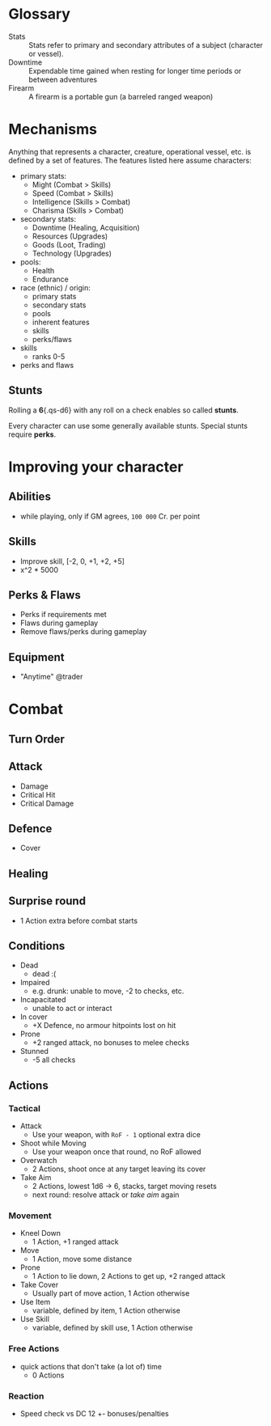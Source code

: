 # Glossary

<dl>
<dt>Stats</dt>
<dd>Stats refer to primary and secondary attributes of a subject (character or vessel).</dd>

<dt>Downtime</dt>
<dd>Expendable time gained when resting for longer time periods or between adventures</dd>

<dt>Firearm</dt>
<dd>A firearm is a portable gun (a barreled ranged weapon)</dd>
</dl>

# Mechanisms

Anything that represents a character, creature, operational vessel, etc. is
defined by a set of features. The features listed here assume characters:

* primary stats:
    * Might (Combat > Skills)
    * Speed (Combat > Skills)
    * Intelligence (Skills > Combat)
    * Charisma (Skills > Combat)
* secondary stats:
    * Downtime (Healing, Acquisition)
    * Resources (Upgrades)
    * Goods (Loot, Trading)
    * Technology (Upgrades)
* pools:
    * Health
    * Endurance
* race (ethnic) / origin:
    * primary stats
    * secondary stats
    * pools
    * inherent features
    * skills
    * perks/flaws
* skills
    * ranks 0-5
* perks and flaws

## Stunts

Rolling a **6**{.qs-d6} with any roll on a check enables so called **stunts**.

Every character can use some generally available stunts. Special stunts require
**perks**.

# Improving your character
## Abilities
  - while playing, only if GM agrees, `100 000` Cr. per point
## Skills
  - Improve skill, [-2, 0, +1, +2, +5]
  - x^2 * 5000
## Perks & Flaws
  - Perks if requirements met
  - Flaws during gameplay
  - Remove flaws/perks during gameplay
## Equipment
  - "Anytime" @trader

# Combat
## Turn Order
## Attack
  - Damage
  - Critical Hit
  - Critical Damage
## Defence
  - Cover
## Healing
## Surprise round
  - 1 Action extra before combat starts

## Conditions
- Dead
    - dead :(
- Impaired
    - e.g. drunk: unable to move, -2 to checks, etc.
- Incapacitated
    - unable to act or interact
- In cover
    - +X Defence, no armour hitpoints lost on hit
- Prone
    - +2 ranged attack, no bonuses to melee checks
- Stunned
    - -5 all checks

## Actions

### Tactical
- Attack
    - Use your weapon, with `RoF - 1` optional extra dice
- Shoot while Moving
    - Use your weapon once that round, no RoF allowed
- Overwatch
    - 2 Actions, shoot once at any target leaving its cover
- Take Aim
    - 2 Actions, lowest 1d6 -> 6, stacks, target moving resets
    - next round: resolve attack or *take aim* again

### Movement
- Kneel Down
    - 1 Action, +1 ranged attack
- Move
    - 1 Action, move some distance
- Prone
    - 1 Action to lie down, 2 Actions to get up, +2 ranged attack
- Take Cover
    - Usually part of move action, 1 Action otherwise
- Use Item
    - variable, defined by item, 1 Action otherwise
- Use Skill
    - variable, defined by skill use, 1 Action otherwise

### Free Actions
- quick actions that don't take (a lot of) time
    - 0 Actions

### Reaction
- Speed check vs DC 12 +- bonuses/penalties
